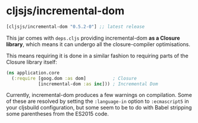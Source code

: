 # cljsjs/incremental-dom

[](dependency)
```clojure
[cljsjs/incremental-dom "0.5.2-0"] ;; latest release
```
[](/dependency)

This jar comes with `deps.cljs` providing incremental-dom **as a Closure library**, which means it can undergo all the closure-compiler optimisations.

This means requiring it is done in a similar fashion to requiring parts of the Closure library itself:

```clojure
(ns application.core
  (:require [goog.dom :as dom]          ; Closure
            [incremental-dom :as inc])) ; Incremental Dom
```

Currently, incremental-dom produces a few warnings on compilation. Some of these are resolved by setting the `:language-in` option to `:ecmascript5` in your cljsbuild configuration, but some seem to be to do with Babel stripping some parentheses from the ES2015 code.
